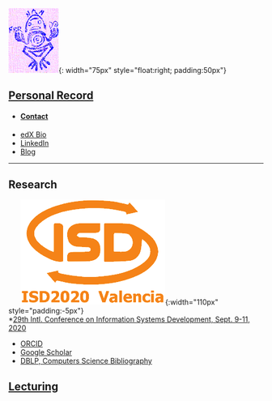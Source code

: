 ![Exlibris](Rana2.png){: width="75px" style="float:right; padding:50px"}
## [Personal Record](http://www.upv.es/ficha-personal/fgonzal)
* #### [Contact](contact.md)
* [edX Bio](https://www.edx.org/es/bio/fernando-gonzalez-ladron-de-guevara)
* [LinkedIn](https://www.linkedin.com/in/fglguevara)
* [Blog](http://dgnd.doe.upv.es/fgonzal/)

----- 
## Research
&nbsp; &nbsp;&nbsp; &nbsp;![isd](isd_v2.png){:width="110px" style="padding:-5px"}&nbsp; &nbsp;   
*[29th Intl. Conference on Information Systems Development, Sept. 9-11, 2020 ](http://isd2020.webs.upv.es)

* [ORCID](https://orcid.org/0000-0002-2617-1559)
* [Google Scholar](https://scholar.google.com/citations?user=ZwUFeFAAAAAJ&hl=en)
* [DBLP, Computers Science Bibliography](https://dblp.org/pers/hd/g/Gonz=aacute=lez=Ladr=oacute=n=de=Guevara:Fernando)


## [Lecturing](cont-docentes.md)

